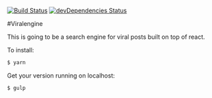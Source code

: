 [![Build Status](https://travis-ci.org/ArnaudWeyts/viralengine.svg?branch=master)](https://travis-ci.org/ArnaudWeyts/viralengine)
[![devDependencies Status](https://david-dm.org/arnaudweyts/viralengine/dev-status.svg)](https://david-dm.org/arnaudweyts/viralengine?type=dev)

#Viralengine

This is going to be a search engine for viral posts built on top of react.

To install:

```sh
$ yarn
```

Get your version running on localhost:

```sh
$ gulp
```